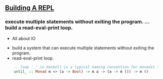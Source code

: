 ## [Building A REPL](http://en.wikibooks.org/wiki/Write_Yourself_a_Scheme_in_48_Hours/Building_a_REPL)
###  execute multiple statements without exiting the program. ... build a read-eval-print loop.

* All about IO
-  build a system that can execute multiple statements without exiting the program.
-  read-eval-print loop.

```haskell
	-- loop '_' in Haskell is a typical naming convention for monadic functions
	until_ :: Monad m => (a -> Bool) -> m a -> (a -> m ()) -> m ()
	
```